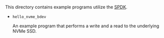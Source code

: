 This directory contains example programs utilize the [SPDK](http://www.spdk.io/doc/about.html).

- `hello_nvme_bdev`

    An example program that performs a write and a read to the underlying NVMe SSD.